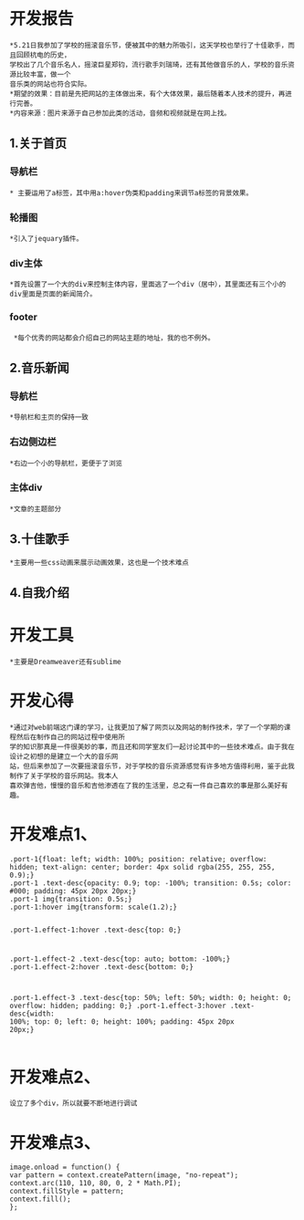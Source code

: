 ﻿ <h1>开发报告</h1>
<pre><code>*5.21日我参加了学校的摇滚音乐节，便被其中的魅力所吸引，这天学校也举行了十佳歌手，而且回顾杭电的历史，
学校出了几个音乐名人，摇滚巨星郑钧，流行歌手刘瑞琦，还有其他做音乐的人，学校的音乐资源比较丰富，做一个
音乐类的网站也符合实际。
*期望的效果：目前是先把网站的主体做出来，有个大体效果，最后随着本人技术的提升，再进行完善。
*内容来源：图片来源于自己参加此类的活动，音频和视频就是在网上找。</code></pre>
<h2>1.关于首页</h2>
<h3>导航栏</h3>
<pre><code>* 主要运用了a标签，其中用a:hover伪类和padding来调节a标签的背景效果。</code></pre>
<h3>轮播图</h3>
<pre><code>*引入了jequary插件。</code></pre>
<h3>div主体</h3>
<pre><code>*首先设置了一个大的div来控制主体内容，里面逃了一个div（居中），其里面还有三个小的div里面是页面的新闻简介。</code></pre>
<h3>footer</h3>
<pre><code> *每个优秀的网站都会介绍自己的网站主题的地址，我的也不例外。</code></pre>
<h2>2.音乐新闻</h2>
<h3>导航栏</h3>
<pre><code>*导航栏和主页的保持一致</code></pre>
<h3>右边侧边栏</h3>
<pre><code>*右边一个小的导航栏，更便于了浏览</code></pre>
<h3>主体div</h3>
<pre><code>*文章的主题部分</code></pre>
<h2>3.十佳歌手</h2>
<pre><code>*主要用一些css动画来展示动画效果，这也是一个技术难点</code></pre>
<h2>4.自我介绍</h2>
<h1>开发工具</h1>
<pre><code>*主要是Dreamweaver还有sublime</code></pre>
<h1>开发心得</h1>
<pre><code>*通过对web前端这门课的学习，让我更加了解了网页以及网站的制作技术，学了一个学期的课程然后在制作自己的网站过程中使用所
学的知识那真是一件很美妙的事，而且还和同学室友们一起讨论其中的一些技术难点。由于我在设计之初想的是建立一个大的音乐网
站，但后来参加了一次要摇滚音乐节，对于学校的音乐资源感觉有许多地方值得利用，鉴于此我制作了关于学校的音乐网站。我本人
喜欢弹吉他，慢慢的音乐和吉他渗透在了我的生活里，总之有一件自己喜欢的事是那么美好有趣。</code></pre>
<h1>开发难点1、</h1>
<pre><code>.port-1{float: left; width: 100%; position: relative; overflow: hidden; text-align: center; border: 4px solid rgba(255, 255, 255, 0.9);}
.port-1 .text-desc{opacity: 0.9; top: -100%; transition: 0.5s; color: #000; padding: 45px 20px 20px;}
.port-1 img{transition: 0.5s;}
.port-1:hover img{transform: scale(1.2);}

.port-1.effect-1:hover .text-desc{top: 0;}

.port-1.effect-2 .text-desc{top: auto; bottom: -100%;}
.port-1.effect-2:hover .text-desc{bottom: 0;}

.port-1.effect-3 .text-desc{top: 50%; left: 50%; width: 0; height: 0; overflow: hidden; padding: 0;}
.port-1.effect-3:hover .text-desc{width: 100%; top: 0; left: 0; height: 100%; padding: 45px 20px 20px;}</code></pre>
<h1>开发难点2、</h1>
<pre><code>设立了多个div，所以就要不断地进行调试</code></pre>
<h1>开发难点3、</h1>
<pre><code>image.onload = function() {
var pattern = context.createPattern(image, "no-repeat");
context.arc(110, 110, 80, 0, 2 * Math.PI);
context.fillStyle = pattern;
context.fill();    
};</code></pre>
</body></html>